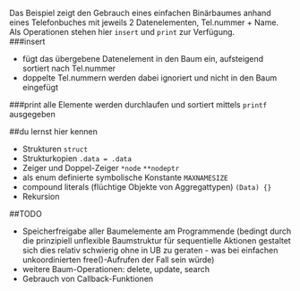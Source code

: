 Das Beispiel zeigt den Gebrauch eines einfachen Binärbaumes anhand eines Telefonbuches mit jeweils 2 Datenelementen, Tel.nummer + Name.  
Als Operationen stehen hier `insert` und `print` zur Verfügung.  
###insert
* fügt das übergebene Datenelement in den Baum ein, aufsteigend sortiert nach Tel.nummer
* doppelte Tel.nummern werden dabei ignoriert und nicht in den Baum eingefügt  

###print
alle Elemente werden durchlaufen und sortiert mittels `printf` ausgegeben

##du lernst hier kennen
* Strukturen `struct`
* Strukturkopien `.data = .data`
* Zeiger und Doppel-Zeiger `*node` `**nodeptr`
* als enum definierte symbolische Konstante `MAXNAMESIZE`
* compound literals (flüchtige Objekte von Aggregattypen) `(Data) {}`
* Rekursion

##TODO
* Speicherfreigabe aller Baumelemente am Programmende (bedingt durch die prinzipiell unflexible Baumstruktur für sequentielle Aktionen gestaltet sich dies relativ schwierig ohne in UB zu geraten - was bei einfachen unkoordinierten free()-Aufrufen der Fall sein würde)
* weitere Baum-Operationen: delete, update, search
* Gebrauch von Callback-Funktionen

